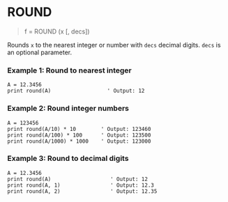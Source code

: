 # ROUND

> f = ROUND (x [, decs])

Rounds `x` to the nearest integer or number with `decs` decimal digits. `decs` is an optional parameter.

### Example 1: Round to nearest integer

```
A = 12.3456  
print round(A)                  ' Output: 12
```

### Example 2: Round integer numbers

```
A = 123456
print round(A/10) * 10        ' Output: 123460
print round(A/100) * 100      ' Output: 123500
print round(A/1000) * 1000    ' Output: 123000
```

### Example 3: Round to decimal digits

```
A = 12.3456  
print round(A)                   ' Output: 12
print round(A, 1)                ' Output: 12.3
print round(A, 2)                ' Output: 12.35
```



